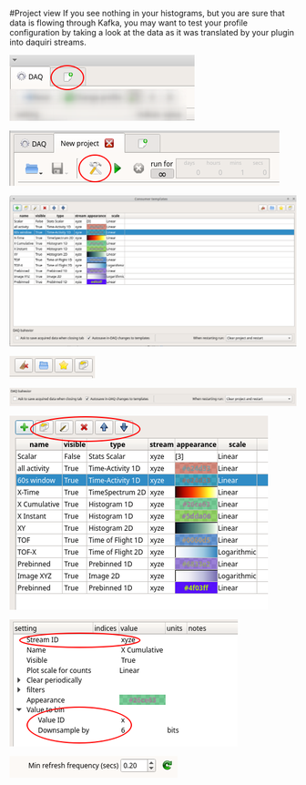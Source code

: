 #Project view
If you see nothing in your histograms, but you are sure that data is flowing through Kafka,
you may want to test your profile configuration by taking a look at the data as it was
translated by your plugin into daquiri streams.

![screenshot](open_new.png)

![screenshot](configure.png)

![screenshot](config_overview.png)

![screenshot](saving_loading.png)

![screenshot](config_autosave_behavior.png)

![screenshot](entry.png)

![screenshot](latch.png)

![screenshot](refresh_frequency.png)
